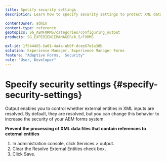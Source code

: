 ```yaml
---
title: Specify security settings
description: Learn how to specify security settings to protect XML data files. The security setting feature controls the external entities in XML inputs.

contentOwner: admin
content-type: reference
geptopics: SG_AEMFORMS/categories/configuring_output
products: SG_EXPERIENCEMANAGER/6.5/FORMS

exl-id: 1f544485-5a01-4a4a-ab0f-dcee67e1a38b
solution: Experience Manager, Experience Manager Forms
feature: "Adaptive Forms,  Security"
role: "User, Developer"
---
```

# Specify security settings {#specify-security-settings}

Output enables you to control whether external entities in XML inputs are resolved. By default, they are resolved, but you can change this behavior to increase the security of your AEM forms system.

**Prevent the processing of XML data files that contain references to external entities**

1. In administration console, click Services &gt; output.
1. Clear the Resolve External Entities check box.
1. Click Save.
